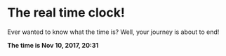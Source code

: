 # The real time clock!

Ever wanted to know what the time is? Well, your journey is about to end!

**The time is Nov 10, 2017, 20:31**